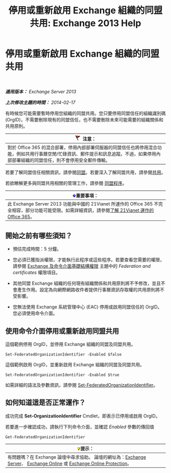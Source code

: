 ﻿---
title: '停用或重新啟用 Exchange 組織的同盟共用: Exchange 2013 Help'
TOCTitle: 停用或重新啟用 Exchange 組織的同盟共用
ms:assetid: d36490d8-0268-47b9-a6d4-e56427f1b02e
ms:mtpsurl: https://technet.microsoft.com/zh-tw/library/JJ657497(v=EXCHG.150)
ms:contentKeyID: 50474325
ms.date: 05/21/2018
mtps_version: v=EXCHG.150
ms.translationtype: MT
---

# 停用或重新啟用 Exchange 組織的同盟共用

 

_**適用版本：** Exchange Server 2013_

_**上次修改主題的時間：** 2014-02-17_

有時候您可能需要暫時停用您組織的同盟共用。您只要停用同盟信任的組織識別碼 (OrgID)，不需要刪除現有的同盟信任，也不需要刪除未來可能需要的組織關係和共用原則。

<table>
<thead>
<tr class="header">
<th><img src="images/Dd876857.Caution(EXCHG.150).gif" title="注意" alt="注意" />注意：</th>
</tr>
</thead>
<tbody>
<tr class="odd">
<td>對於 Office 365 的混合部署，停用內部部署伺服器的同盟信任也將停用混合功能，例如共用行事曆空閒/忙碌資訊、郵件提示和訊息追蹤。不過，如果停用內部部署組織的同盟信任，則不會停用安全郵件傳輸。</td>
</tr>
</tbody>
</table>


若要了解同盟信任相關資訊，請參閱[同盟](federation-exchange-2013-help.md)。若要深入了解同盟共用，請參閱[共用](sharing-exchange-2013-help.md)。

若欲瞭解更多與同盟共用相關的管理工作，請參閱 [同盟程序](federation-procedures-exchange-2013-help.md)。

<table>
<thead>
<tr class="header">
<th><img src="images/Bb124558.important(EXCHG.150).gif" title="重要事項" alt="重要事項" />重要事項：</th>
</tr>
</thead>
<tbody>
<tr class="odd">
<td>此 Exchange Server 2013 功能與中國的 21Vianet 所運作的 Office 365 不完全相容，部分功能可能受限。如需詳細資訊，請參閱<a href="https://go.microsoft.com/fwlink/?linkid=313640">了解 21Vianet 運作的 Office 365</a>。</td>
</tr>
</tbody>
</table>


## 開始之前有哪些須知？

  - 預估完成時間：5 分鐘。

  - 您必須已獲指派權限，才能執行此程序或這些程序。若要查看您需要的權限，請參閱 [Exchange 及命令介面基礎結構權限](exchange-and-shell-infrastructure-permissions-exchange-2013-help.md) 主題中的 *Federation and certificates* 權限項目。

  - 其他同盟 Exchange 組織的任何現有組織關係和共用原則將不予修改，並且不會產生作用。設定為向網際網路收件者提供行事曆資訊存取權的共用原則將不受影響。

  - 您無法使用 Exchange 系統管理中心 (EAC) 停用或啟用同盟信任的 OrgID。您必須使用命令介面。

## 使用命令介面停用或重新啟用同盟共用

這個範例停用 OrgID，並停用 Exchange 組織的同盟及同盟共用。

    Set-FederatedOrganizationIdentifier -Enabled $false

這個範例啟用 OrgID，並重新啟用 Exchange 組織的同盟及同盟共用。

    Set-FederatedOrganizationIdentifier -Enabled $true

如需詳細的語法及參數資訊，請參閱 [Set-FederatedOrganizationIdentifier](https://technet.microsoft.com/zh-tw/library/dd351037\(v=exchg.150\))。

## 如何知道這是否正常運作？

成功完成 **Set-OrganizationIdentifier** Cmdlet，即表示已停用或啟用 OrgID。

若要進一步確認成功，請執行下列命令介面，並確認 *Enabled* 參數的傳回值

    Get-FederatedOrganizationIdentifier

<table>
<thead>
<tr class="header">
<th><img src="images/Bb124558.tip(EXCHG.150).gif" title="提示" alt="提示" />提示：</th>
</tr>
</thead>
<tbody>
<tr class="odd">
<td>有問題嗎？在 Exchange 論壇中尋求協助。 論壇的網址為：<a href="https://go.microsoft.com/fwlink/p/?linkid=60612">Exchange Server</a>、 <a href="https://go.microsoft.com/fwlink/p/?linkid=267542">Exchange Online</a> 或 <a href="https://go.microsoft.com/fwlink/p/?linkid=285351">Exchange Online Protection</a>。</td>
</tr>
</tbody>
</table>

